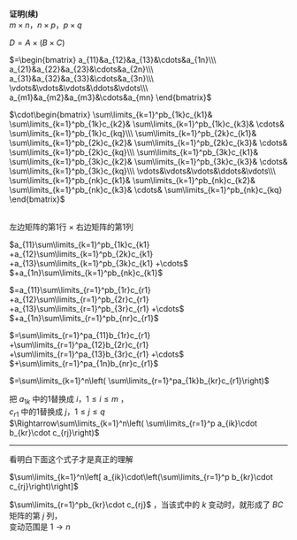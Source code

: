**证明(续)**  
 $m\times n， n\times p， p\times q$  
  
 $D=A\times(B\times C)$  
  
 $=\begin{bmatrix}  
a_{11}&a_{12}&a_{13}&\cdots&a_{1n}\\\  
a_{21}&a_{22}&a_{23}&\cdots&a_{2n}\\\  
a_{31}&a_{32}&a_{33}&\cdots&a_{3n}\\\  
\vdots&\vdots&\vdots&\ddots&\vdots\\\  
a_{m1}&a_{m2}&a_{m3}&\cdots&a_{mn}  
\end{bmatrix}$  
  
 $\cdot\begin{bmatrix}  
\sum\limits_{k=1}^pb_{1k}c_{k1}&  
\sum\limits_{k=1}^pb_{1k}c_{k2}&  
\sum\limits_{k=1}^pb_{1k}c_{k3}&  
\cdots&  
\sum\limits_{k=1}^pb_{1k}c_{kq}\\\  
\sum\limits_{k=1}^pb_{2k}c_{k1}&  
\sum\limits_{k=1}^pb_{2k}c_{k2}&  
\sum\limits_{k=1}^pb_{2k}c_{k3}&  
\cdots&  
\sum\limits_{k=1}^pb_{2k}c_{kq}\\\  
\sum\limits_{k=1}^pb_{3k}c_{k1}&  
\sum\limits_{k=1}^pb_{3k}c_{k2}&  
\sum\limits_{k=1}^pb_{3k}c_{k3}&  
\cdots&  
\sum\limits_{k=1}^pb_{3k}c_{kq}\\\  
\vdots&\vdots&\vdots&\ddots&\vdots\\\  
\sum\limits_{k=1}^pb_{nk}c_{k1}&  
\sum\limits_{k=1}^pb_{nk}c_{k2}&  
\sum\limits_{k=1}^pb_{nk}c_{k3}&  
\cdots&  
\sum\limits_{k=1}^pb_{nk}c_{kq}  
\end{bmatrix}$ <br/><br/>  
  
左边矩阵的第1行 $\times$ 右边矩阵的第1列  
  
 $a_{11}\sum\limits_{k=1}^pb_{1k}c_{k1}  
+a_{12}\sum\limits_{k=1}^pb_{2k}c_{k1}  
+a_{13}\sum\limits_{k=1}^pb_{3k}c_{k1}  
+\cdots$  
 $+a_{1n}\sum\limits_{k=1}^pb_{nk}c_{k1}$  
  
 $=a_{11}\sum\limits_{r=1}^pb_{1r}c_{r1}  
+a_{12}\sum\limits_{r=1}^pb_{2r}c_{r1}  
+a_{13}\sum\limits_{r=1}^pb_{3r}c_{r1}  
+\cdots$  
 $+a_{1n}\sum\limits_{r=1}^pb_{nr}c_{r1}$  
  
 $=\sum\limits_{r=1}^pa_{11}b_{1r}c_{r1}  
+\sum\limits_{r=1}^pa_{12}b_{2r}c_{r1}  
+\sum\limits_{r=1}^pa_{13}b_{3r}c_{r1}  
+\cdots$  
 $+\sum\limits_{r=1}^pa_{1n}b_{nr}c_{r1}$  
  
 $=\sum\limits_{k=1}^n\left(  
\sum\limits_{r=1}^pa_{1k}b_{kr}c_{r1}\right)$  
  
把 $a_{1k}$ 中的1替换成 $i，1\le i\le m$ ，  
 $c_{r1}$ 中的1替换成 $j，1\le j\le q$  
 $\Rightarrow\sum\limits_{k=1}^n\left(  
\sum\limits_{r=1}^p  
a_{ik}\cdot b_{kr}\cdot c_{rj}\right)$  
  
---  
看明白下面这个式子才是真正的理解  
  
 $\sum\limits_{k=1}^n\left[  
a_{ik}\cdot\left(\sum\limits_{r=1}^p  
b_{kr}\cdot c_{rj}\right)\right]$  
  
 $\sum\limits_{r=1}^pb_{kr}\cdot c_{rj}$ ，当该式中的 $k$ 变动时，就形成了 $BC$ 矩阵的第 $j$ 列，  
变动范围是 $1\to n$  
